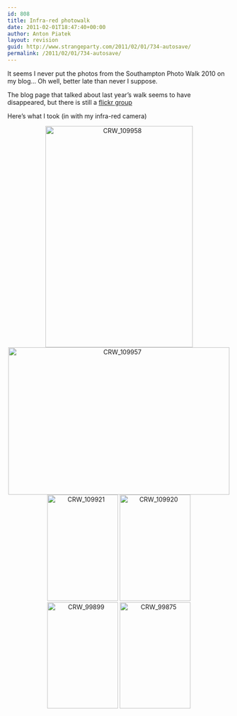 ```yaml
---
id: 808
title: Infra-red photowalk
date: 2011-02-01T18:47:40+00:00
author: Anton Piatek
layout: revision
guid: http://www.strangeparty.com/2011/02/01/734-autosave/
permalink: /2011/02/01/734-autosave/
---
```

It seems I never put the photos from the Southampton Photo Walk 2010 on my blog&#8230; Oh well, better late than never I suppose.

The blog page that talked about last year&#8217;s walk seems to have disappeared, but there is still a [flickr group](http://www.flickr.com/groups/soton_wwpw/)

Here&#8217;s what I took (in with my infra-red camera)

<p style="text-align: center;">
  <a class="tt-flickr tt-flickr tt-flickr-Medium" title="CRW_109958" href="http://farm5.static.flickr.com/4112/4846038746_0159a75e3b_b.jpg"><img src="http://farm5.static.flickr.com/4112/4846038746_0159a75e3b.jpg" border="0" alt="CRW_109958" width="333" height="500" /></a><br /> <a class="tt-flickr tt-flickr tt-flickr-Medium" title="CRW_109957" href="http://farm5.static.flickr.com/4144/4845420453_6940fce56d_b.jpg"><img src="http://farm5.static.flickr.com/4144/4845420453_6940fce56d.jpg" border="0" alt="CRW_109957" width="500" height="333" /><br /> </a> <a class="tt-flickr tt-flickr tt-flickr-Small" title="CRW_109921" href="http://farm5.static.flickr.com/4153/4846032968_52dffdce74_b.jpg"><img src="http://farm5.static.flickr.com/4153/4846032968_52dffdce74_m.jpg" border="0" alt="CRW_109921" width="160" height="240" /></a> <a class="tt-flickr tt-flickr tt-flickr-Small" title="CRW_109920" href="http://farm5.static.flickr.com/4111/4846032702_b78b61b7b0_b.jpg"><img src="http://farm5.static.flickr.com/4111/4846032702_b78b61b7b0_m.jpg" border="0" alt="CRW_109920" width="160" height="240" /><br /> </a> <a class="tt-flickr tt-flickr tt-flickr-Small" title="CRW_99899" href="http://farm5.static.flickr.com/4128/4846030762_5200635b60_b.jpg"><img src="http://farm5.static.flickr.com/4128/4846030762_5200635b60_m.jpg" border="0" alt="CRW_99899" width="160" height="240" /></a> <a class="tt-flickr tt-flickr tt-flickr-Small" title="CRW_99875" href="http://farm5.static.flickr.com/4125/4846027316_066200ae72_b.jpg"><img src="http://farm5.static.flickr.com/4125/4846027316_066200ae72_m.jpg" border="0" alt="CRW_99875" width="160" height="240" /></a>
</p>